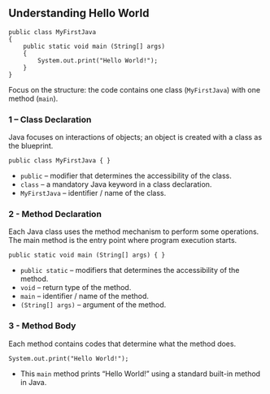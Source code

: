 ## Understanding Hello World

```
public class MyFirstJava
{
    public static void main (String[] args)
    {
        System.out.print("Hello World!");
    }
}
```

Focus on the structure: the code contains one class (`MyFirstJava`) with one method (`main`).

### 1 – Class Declaration

Java focuses on interactions of objects; an object is created with a class as the blueprint.

```
public class MyFirstJava { }
```

- `public` – modifier that determines the accessibility of the class.
- `class` – a mandatory Java keyword in a class declaration.
- `MyFirstJava` – identifier / name of the class.

### 2 - Method Declaration

Each Java class uses the method mechanism to perform some operations. The main method is the entry point where program execution starts.

```
public static void main (String[] args) { }
```

- `public static` – modifiers that determines the accessibility of the method.
- `void` – return type of the method.
- `main` – identifier / name of the method.
- `(String[] args)` – argument of the method.

### 3 - Method Body

Each method contains codes that determine what the method does.

```
System.out.print("Hello World!");
```

- This `main` method prints “Hello World!” using a standard built-in method in Java.
